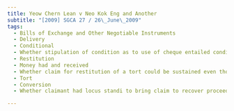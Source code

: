 ```yaml
---
title: Yeow Chern Lean v Neo Kok Eng and Another 
subtitle: "[2009] SGCA 27 / 26\_June\_2009"
tags:
  - Bills of Exchange and Other Negotiable Instruments
  - Delivery
  - Conditional
  - Whether stipulation of condition as to use of cheque entailed conditional delivery of cheque
  - Restitution
  - Money had and received
  - Whether claim for restitution of a tort could be sustained even though claimant had failed to establish the tort
  - Tort
  - Conversion
  - Whether claimant had locus standi to bring claim to recover proceeds of cheques he had issued as loan to another party

---
```


